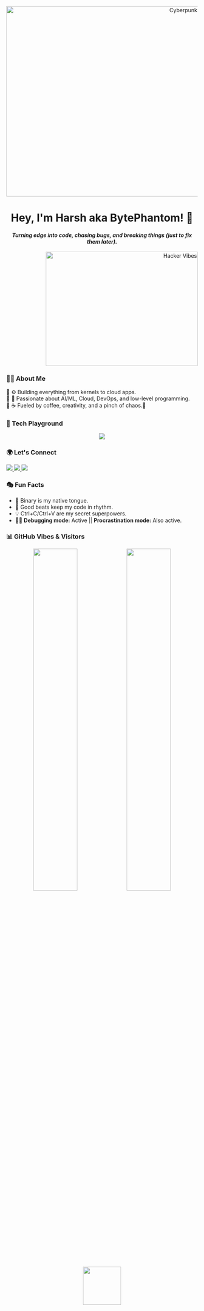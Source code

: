 <!-- GIF Banner -->
<p align="center">
  <img src="https://media2.giphy.com/media/v1.Y2lkPTc5MGI3NjExNHVzcmk2dHUwZ2Zhc3luMWFpZWphNW5hZXU0N3E5dGs0Z2N4cnk3ZiZlcD12MV9pbnRlcm5hbF9naWZfYnlfaWQmY3Q9Zw/AIdGhVzDyXioKnLya7/giphy.gif" width="1000px" height="500px" alt="Cyberpunk Workstation">
</p>

<!-- Short Intro -->
<h1 align="center"><strong>Hey, I'm Harsh aka BytePhantom! 🖤</strong></h1>
<!-- <h3 align="center">💻 Software Engineering | 🚀 AI & Cloud | 🛠 Low-Level Programming</h3> -->
<h4 align="center"><i>Turning edge into code, chasing bugs, and breaking things (just to fix them later).</i></h4>

<p align="right">
  <img src="https://media0.giphy.com/media/v1.Y2lkPTc5MGI3NjExanc5anA2NXJqanh6ZXdjcHNrZ25henlzOW90b21xODBtbGhxdGY3byZlcD12MV9pbnRlcm5hbF9naWZfYnlfaWQmY3Q9Zw/VF0WIRjfwvFERopBFY/giphy.gif" width="400px" height="300px" alt="Hacker Vibes">
</p>

<!-- About Me without Table -->
<h3 align="left">🙋‍♂️ About Me</h3> 
<p>
🔹 ⚙️ Building everything from kernels to cloud apps.<br>
🔹 🔐 Passionate about AI/ML, Cloud, DevOps, and low-level programming.<br>
🔹 ☕ Fueled by coffee, creativity, and a pinch of chaos.👾
</p>


<!-- Tech Stack -->
<h3 align="left">🚀 Tech Playground</h3>
<p align="center">
  <img src="https://skillicons.dev/icons?i=cpp,python,js,c,html,css,react,nodejs,mongodb,postgresql,redis,linux,bash,git,github,gitlab,aws,gcp,docker,kubernetes,nginx,tensorflow,pytorch,opencv,figma,photoshop,illustrator,qemu" />
</p>


<!-- Social Media -->
<h3 align="left">🌍 Let's Connect</h3>
<p align="left">
  <a href="https://linkedin.com/in/harsh-kumar-453a32236">
    <img src="https://img.shields.io/badge/LinkedIn-%230077B5.svg?style=for-the-badge&logo=linkedin&logoColor=white">
  </a>
  <a href="https://twitter.com/@text2hk">
    <img src="https://img.shields.io/badge/Twitter-%231DA1F2.svg?style=for-the-badge&logo=twitter&logoColor=white">
  </a>
  <a href="mailto:text2hk@gmail.com">
    <img src="https://img.shields.io/badge/Email-%23D14836.svg?style=for-the-badge&logo=gmail&logoColor=white">
  </a>
</p>


<!-- Fun Facts -->
<h3 align="left">🎭 Fun Facts</h3>
<ul>
  <li>🧠 Binary is my native tongue.</li>
  <li>🎵 Good beats keep my code in rhythm.</li>
  <li>💡 Ctrl+C/Ctrl+V are my secret superpowers.</li>
  <li>🧑‍💻 <strong>Debugging mode:</strong> Active || <strong>Procrastination mode:</strong> Also active.</li>
</ul>

<!-- GitHub Stats & Visitors -->
<h3 align="left">📊 GitHub Vibes & Visitors</h3>
<p align="center">
  <img width="48%" src="https://github-readme-streak-stats.herokuapp.com/?user=I-harsh-kumar&theme=tokyonight" />
  <img width="48%" src="https://github-readme-stats.vercel.app/api?username=I-harsh-kumar&show_icons=true&theme=tokyonight" />
</p>
<p align="center">
  <img width="100px" src="https://komarev.com/ghpvc/?username=I-harsh-kumar&label=Visitors&color=5B84B1&style=flat">
</p>
